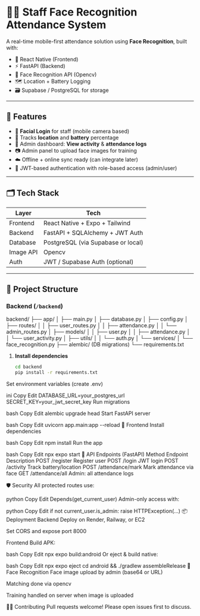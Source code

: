 # 🧑‍💼 Staff Face Recognition Attendance System

A real-time mobile-first attendance solution using **Face Recognition**, built with:

- 📱 React Native (Frontend)
- ⚡ FastAPI (Backend)
- 🧠 Face Recognition API (Opencv)
- 🗺️ Location + Battery Logging
- 🗃️ Supabase / PostgreSQL for storage

---

## 🚀 Features

- 🔐 **Facial Login** for staff (mobile camera based)
- 📍 Tracks **location** and **battery** percentage
- 🧾 Admin dashboard: **View activity** & **attendance logs**
- 📷 Admin panel to upload face images for training
- ☁️ Offline + online sync ready (can integrate later)
- 🔧 JWT-based authentication with role-based access (admin/user)

---

## 🗂️ Tech Stack

| Layer       | Tech                                |
|-------------|-------------------------------------|
| Frontend    | React Native + Expo + Tailwind      |
| Backend     | FastAPI + SQLAlchemy + JWT Auth     |
| Database    | PostgreSQL (via Supabase or local)  |
| Image API   | Opencv               |
| Auth        | JWT / Supabase Auth (optional)      |

---

## 📁 Project Structure

### Backend (`/backend`)

backend/
├── app/
│ ├── main.py
│ ├── database.py
│ ├── config.py
│ ├── routes/
│ │ ├── user_routes.py
│ │ ├── attendance.py
│ │ └── admin_routes.py
│ ├── models/
│ │ ├── user.py
│ │ ├── attendance.py
│ │ └── user_activity.py
│ ├── utils/
│ │ └── auth.py
│ └── services/
│ └── face_recognition.py
├── alembic/ (DB migrations)
└── requirements.txt

1. **Install dependencies**
   ```bash
   cd backend
   pip install -r requirements.txt
Set environment variables (create .env)

ini
Copy
Edit
DATABASE_URL=your_postgres_url
SECRET_KEY=your_jwt_secret_key
Run migrations

bash
Copy
Edit
alembic upgrade head
Start FastAPI server

bash
Copy
Edit
uvicorn app.main:app --reload
📱 Frontend
Install dependencies

bash
Copy
Edit
npm install
Run the app

bash
Copy
Edit
npx expo start
🧪 API Endpoints (FastAPI)
Method	Endpoint	Description
POST	/register	Register user
POST	/login	JWT login
POST	/activity	Track battery/location
POST	/attendance/mark	Mark attendance via face
GET	/attendance/all	Admin: all attendance logs


🛡️ Security
All protected routes use:

python
Copy
Edit
Depends(get_current_user)
Admin-only access with:

python
Copy
Edit
if not current_user.is_admin: raise HTTPException(...)
📦 Deployment
Backend
Deploy on Render, Railway, or EC2

Set CORS and expose port 8000

Frontend
Build APK:

bash
Copy
Edit
npx expo build:android
Or eject & build native:

bash
Copy
Edit
npx expo eject
cd android && ./gradlew assembleRelease
📸 Face Recognition
Face image upload by admin (base64 or URL)

Matching done via opencv

Training handled on server when image is uploaded

👨‍💻 Contributing
Pull requests welcome! Please open issues first to discuss.
